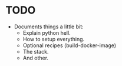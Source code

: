 # TODO
- Documents things a little bit:
    - Explain python hell.
    - How to setup everything.
    - Optional recipes (build-docker-image)
    - The stack.
    - And other.
